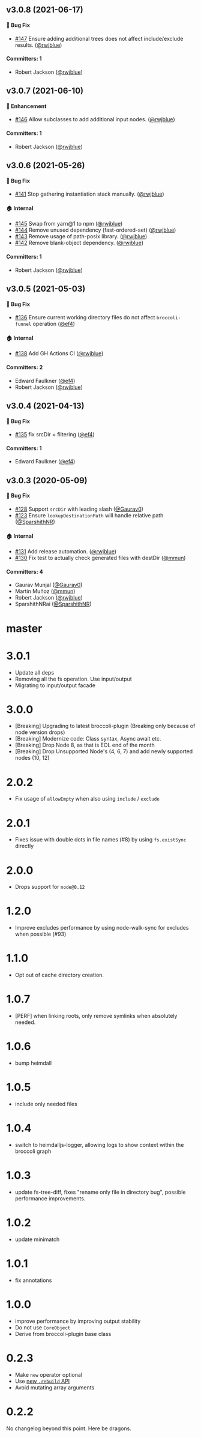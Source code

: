 ## v3.0.8 (2021-06-17)

#### :bug: Bug Fix
* [#147](https://github.com/broccolijs/broccoli-funnel/pull/147) Ensure adding additional trees does not affect include/exclude results. ([@rwjblue](https://github.com/rwjblue))

#### Committers: 1
- Robert Jackson ([@rwjblue](https://github.com/rwjblue))


## v3.0.7 (2021-06-10)

#### :rocket: Enhancement
* [#146](https://github.com/broccolijs/broccoli-funnel/pull/146) Allow subclasses to add additional input nodes. ([@rwjblue](https://github.com/rwjblue))

#### Committers: 1
- Robert Jackson ([@rwjblue](https://github.com/rwjblue))


## v3.0.6 (2021-05-26)

#### :bug: Bug Fix
* [#141](https://github.com/broccolijs/broccoli-funnel/pull/141) Stop gathering instantiation stack manually. ([@rwjblue](https://github.com/rwjblue))

#### :house: Internal
* [#145](https://github.com/broccolijs/broccoli-funnel/pull/145) Swap from yarn@1 to npm ([@rwjblue](https://github.com/rwjblue))
* [#144](https://github.com/broccolijs/broccoli-funnel/pull/144) Remove unused dependency (fast-ordered-set) ([@rwjblue](https://github.com/rwjblue))
* [#143](https://github.com/broccolijs/broccoli-funnel/pull/143) Remove usage of path-posix library. ([@rwjblue](https://github.com/rwjblue))
* [#142](https://github.com/broccolijs/broccoli-funnel/pull/142) Remove blank-object dependency. ([@rwjblue](https://github.com/rwjblue))

#### Committers: 1
- Robert Jackson ([@rwjblue](https://github.com/rwjblue))


## v3.0.5 (2021-05-03)

#### :bug: Bug Fix
* [#136](https://github.com/broccolijs/broccoli-funnel/pull/136) Ensure current working directory files do not affect `broccoli-funnel` operation ([@ef4](https://github.com/ef4))

#### :house: Internal
* [#138](https://github.com/broccolijs/broccoli-funnel/pull/138) Add GH Actions CI ([@rwjblue](https://github.com/rwjblue))

#### Committers: 2
- Edward Faulkner ([@ef4](https://github.com/ef4))
- Robert Jackson ([@rwjblue](https://github.com/rwjblue))


## v3.0.4 (2021-04-13)

#### :bug: Bug Fix
* [#135](https://github.com/broccolijs/broccoli-funnel/pull/135) fix srcDir + filtering ([@ef4](https://github.com/ef4))

#### Committers: 1
- Edward Faulkner ([@ef4](https://github.com/ef4))


## v3.0.3 (2020-05-09)

#### :bug: Bug Fix
* [#128](https://github.com/broccolijs/broccoli-funnel/pull/128) Support `srcDir` with leading slash ([@Gaurav0](https://github.com/Gaurav0))
* [#123](https://github.com/broccolijs/broccoli-funnel/pull/123) Ensure `lookupDestinationPath` will handle relative path ([@SparshithNR](https://github.com/SparshithNR))

#### :house: Internal
* [#131](https://github.com/broccolijs/broccoli-funnel/pull/131) Add release automation. ([@rwjblue](https://github.com/rwjblue))
* [#130](https://github.com/broccolijs/broccoli-funnel/pull/130) Fix test to actually check generated files with destDir ([@mmun](https://github.com/mmun))

#### Committers: 4
- Gaurav Munjal ([@Gaurav0](https://github.com/Gaurav0))
- Martin Muñoz ([@mmun](https://github.com/mmun))
- Robert Jackson ([@rwjblue](https://github.com/rwjblue))
- SparshithNRai ([@SparshithNR](https://github.com/SparshithNR))


# master

# 3.0.1

- Update all deps
- Removing all the fs operation. Use input/output
- Migrating to input/output facade

# 3.0.0

- [Breaking] Upgrading to latest broccoli-plugin (Breaking only because of node version drops)
- [Breaking] Modernize code: Class syntax, Async await etc.
- [Breaking] Drop Node 8, as that is EOL end of the month
- [Breaking] Drop Unsupported Node's (4, 6, 7) and add newly supported nodes (10, 12)

# 2.0.2

- Fix usage of `allowEmpty` when also using `include` / `exclude`

# 2.0.1

* Fixes issue with double dots in file names (#8) by using `fs.existSync` directly

# 2.0.0

* Drops support for `node@0.12`

# 1.2.0

* Improve excludes performance by using node-walk-sync for excludes when possible (#93)

# 1.1.0

* Opt out of cache directory creation.

# 1.0.7

* [PERF] when linking roots, only remove symlinks when absolutely needed.

# 1.0.6

* bump heimdall

# 1.0.5

* include only needed files

# 1.0.4

* switch to heimdalljs-logger, allowing logs to show context within the broccoli
  graph

# 1.0.3

* update fs-tree-diff, fixes "rename only file in directory bug", possible performance improvements.

# 1.0.2

* update minimatch

# 1.0.1

* fix annotations

# 1.0.0

* improve performance by improving output stability
* Do not use `CoreObject`
* Derive from broccoli-plugin base class

# 0.2.3

* Make `new` operator optional
* Use [new `.rebuild` API](https://github.com/broccolijs/broccoli/blob/master/docs/new-rebuild-api.md)
* Avoid mutating array arguments

# 0.2.2

No changelog beyond this point. Here be dragons.
